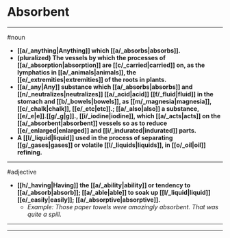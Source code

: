 # Absorbent
---
#noun
- **[[a/_anything|Anything]] which [[a/_absorbs|absorbs]].**
- **(pluralized) The vessels by which the processes of [[a/_absorption|absorption]] are [[c/_carried|carried]] on, as the lymphatics in [[a/_animals|animals]], the [[e/_extremities|extremities]] of the roots in plants.**
- **[[a/_any|Any]] substance which [[a/_absorbs|absorbs]] and [[n/_neutralizes|neutralizes]] [[a/_acid|acid]] [[f/_fluid|fluid]] in the stomach and [[b/_bowels|bowels]], as [[m/_magnesia|magnesia]], [[c/_chalk|chalk]], [[e/_etc|etc]].; [[a/_also|also]] a substance, [[e/_e|e]].[[g/_g|g]]., [[i/_iodine|iodine]], which [[a/_acts|acts]] on the [[a/_absorbent|absorbent]] vessels so as to reduce [[e/_enlarged|enlarged]] and [[i/_indurated|indurated]] parts.**
- **A [[l/_liquid|liquid]] used in the process of separating [[g/_gases|gases]] or volatile [[l/_liquids|liquids]], in [[o/_oil|oil]] refining.**
---
#adjective
- **[[h/_having|Having]] the [[a/_ability|ability]] or tendency to [[a/_absorb|absorb]]; [[a/_able|able]] to soak up [[l/_liquid|liquid]] [[e/_easily|easily]]; [[a/_absorptive|absorptive]].**
	- _Example: Those paper towels were amazingly absorbent. That was quite a spill._
---
---
